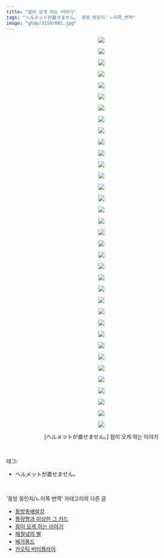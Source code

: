 ```yaml
---
title: "잠이 오게 하는 이야기"
tags: "ヘルメットが直せません。 동방_동인지／ㄴ이쪽_번역"
image: "ghap/3159/001.jpg"
---
```

<div class="article">
<p style="text-align: center; clear: none; float: none;"><img src="{{ site.nasurl }}/ghap/3159/001.jpg"/></p>
<p style="text-align: center; clear: none; float: none;"><img src="{{ site.nasurl }}/ghap/3159/002.jpg"/></p>
<p style="text-align: center; clear: none; float: none;"><img src="{{ site.nasurl }}/ghap/3159/003.jpg"/></p>
<p style="text-align: center; clear: none; float: none;"><img src="{{ site.nasurl }}/ghap/3159/004.jpg"/></p>
<p style="text-align: center; clear: none; float: none;"><img src="{{ site.nasurl }}/ghap/3159/005.jpg"/></p>
<p style="text-align: center; clear: none; float: none;"><img src="{{ site.nasurl }}/ghap/3159/006.jpg"/></p>
<p style="text-align: center; clear: none; float: none;"><img src="{{ site.nasurl }}/ghap/3159/007.jpg"/></p>
<p style="text-align: center; clear: none; float: none;"><img src="{{ site.nasurl }}/ghap/3159/008.jpg"/></p>
<p style="text-align: center; clear: none; float: none;"><img src="{{ site.nasurl }}/ghap/3159/009.jpg"/></p>
<p style="text-align: center; clear: none; float: none;"><img src="{{ site.nasurl }}/ghap/3159/010.jpg"/></p>
<p style="text-align: center; clear: none; float: none;"><img src="{{ site.nasurl }}/ghap/3159/011.jpg"/></p>
<p style="text-align: center; clear: none; float: none;"><img src="{{ site.nasurl }}/ghap/3159/012.jpg"/></p>
<p style="text-align: center; clear: none; float: none;"><img src="{{ site.nasurl }}/ghap/3159/013.jpg"/></p>
<p style="text-align: center; clear: none; float: none;"><img src="{{ site.nasurl }}/ghap/3159/014.jpg"/></p>
<p style="text-align: center; clear: none; float: none;"><img src="{{ site.nasurl }}/ghap/3159/015.jpg"/></p>
<p style="text-align: center; clear: none; float: none;"><img src="{{ site.nasurl }}/ghap/3159/016.jpg"/></p>
<p style="text-align: center; clear: none; float: none;"><img src="{{ site.nasurl }}/ghap/3159/017.jpg"/></p>
<p style="text-align: center; clear: none; float: none;"><img src="{{ site.nasurl }}/ghap/3159/018.jpg"/></p>
<p style="text-align: center; clear: none; float: none;"><img src="{{ site.nasurl }}/ghap/3159/019.jpg"/></p>
<p style="text-align: center; clear: none; float: none;"><img src="{{ site.nasurl }}/ghap/3159/020.jpg"/></p>
<p style="text-align: center; clear: none; float: none;"><img src="{{ site.nasurl }}/ghap/3159/021.jpg"/></p>
<p style="text-align: center; clear: none; float: none;"><img src="{{ site.nasurl }}/ghap/3159/022.jpg"/></p>
<p style="text-align: center; clear: none; float: none;"><img src="{{ site.nasurl }}/ghap/3159/023.jpg"/></p>
<p style="text-align: center; clear: none; float: none;"><img src="{{ site.nasurl }}/ghap/3159/024.jpg"/></p>
<p style="text-align: center; clear: none; float: none;"><img src="{{ site.nasurl }}/ghap/3159/025.jpg"/></p>
<p style="text-align: center; clear: none; float: none;"><img src="{{ site.nasurl }}/ghap/3159/026.jpg"/></p>
<p style="text-align: center; clear: none; float: none;"><img src="{{ site.nasurl }}/ghap/3159/027.jpg"/></p>
<p style="text-align: center; clear: none; float: none;"><img src="{{ site.nasurl }}/ghap/3159/028.jpg"/></p>
<p style="text-align: center; clear: none; float: none;"><img src="{{ site.nasurl }}/ghap/3159/029.jpg"/></p>
<p style="text-align: center; clear: none; float: none;"><img src="{{ site.nasurl }}/ghap/3159/030.jpg"/></p>
<p style="text-align: center; clear: none; float: none;"><img src="{{ site.nasurl }}/ghap/3159/031.jpg"/></p>
<p style="text-align: center; clear: none; float: none;"><img src="{{ site.nasurl }}/ghap/3159/032.jpg"/></p>
<p style="text-align: center; clear: none; float: none;"><img src="{{ site.nasurl }}/ghap/3159/033.jpg"/></p>
<p style="text-align: center; clear: none; float: none;"><img src="{{ site.nasurl }}/ghap/3159/034.jpg"/></p>
<p style="text-align: center; clear: none; float: none;"><img src="{{ site.nasurl }}/ghap/3159/035.jpg"/></p>
<p style="text-align: center; clear: none; float: none;">[ヘルメットが直せません。] 잠이 오게 하는 이야기</p>
</div><br/>
<div class="tagTrail">
<p>태그: </p>
<ul>
<li>ヘルメットが直せません。</li>
</ul>
</div><br/>
<div class="another">
<p>'동방 동인지/ㄴ이쪽 번역' 카테고리의 다른 글</p>
<ul>
<li><a href="/2017-03-10-ghap_3161">동방총배설강</a></li>
<li><a href="/2017-03-07-ghap_3160">플량쨩과 이상한 그 카드</a></li>
<li><a href="/2017-03-02-ghap_3159">잠이 오게 하는 이야기</a></li>
<li><a href="/2017-03-01-ghap_3153">해질녘의 별</a></li>
<li><a href="/2017-02-27-ghap_3152">배가묭드</a></li>
<li><a href="/2017-02-23-ghap_3151">카오틱 버터플라이</a></li>
</ul>
</div><br/>
<div class="cb_module cb_fluid">
<div class="cb_wrt cb_profile">
</div><!-- commentList close -->
</div><br/>
